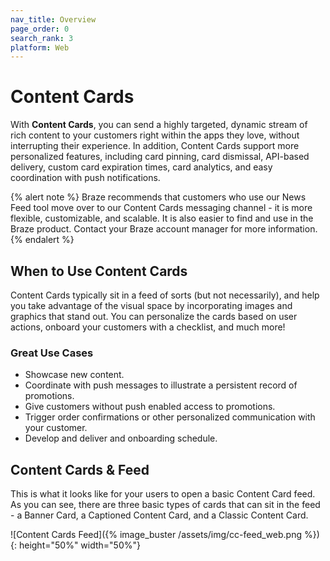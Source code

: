 ```yaml
---
nav_title: Overview
page_order: 0
search_rank: 3
platform: Web
---
```

# Content Cards

 With __Content Cards__, you can send a highly targeted, dynamic stream of rich content to your customers right within the apps they love, without interrupting their experience. In addition, Content Cards support more personalized features, including card pinning, card dismissal, API-based delivery, custom card expiration times, card analytics, and easy coordination with push notifications.

 {% alert note %}
Braze recommends that customers who use our News Feed tool move over to our Content Cards messaging channel - it is more flexible, customizable, and scalable. It is also easier to find and use in the Braze product. Contact your Braze account manager for more information.
{% endalert %}

## When to Use Content Cards

Content Cards typically sit in a feed of sorts (but not necessarily), and help you take advantage of the visual space by incorporating images and graphics that stand out. You can personalize the cards based on user actions, onboard your customers with a checklist, and much more!

### Great Use Cases

- Showcase new content.
- Coordinate with push messages to illustrate a persistent record of promotions.
- Give customers without push enabled access to promotions.
- Trigger order confirmations or other personalized communication with your customer.
- Develop and deliver and onboarding schedule.

## Content Cards & Feed

This is what it looks like for your users to open a basic Content Card feed. As you can see, there are three basic types of cards that can sit in the feed - a Banner Card, a Captioned Content Card, and a Classic Content Card.

![Content Cards Feed]({% image_buster /assets/img/cc-feed_web.png %}){: height="50%" width="50%"}
